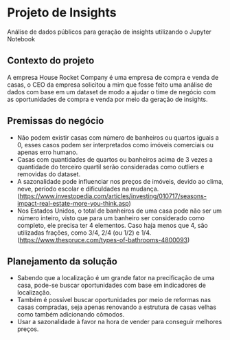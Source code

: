 # Projeto de Insights
Análise de dados públicos para geração de insights utilizando o Jupyter Notebook

## Contexto do projeto
A empresa House Rocket Company é uma empresa de compra e venda de casas, o CEO da empresa solicitou a mim que fosse feito uma análise de dados com base em um dataset de modo a ajudar o time de negócio com as oportunidades de compra e venda por meio da geração de insights.

## Premissas do negócio
- Não podem existir casas com número de banheiros ou quartos iguais a 0, esses casos podem ser interpretados como imóveis comerciais ou apenas erro humano.
- Casas com quantidades de quartos ou banheiros acima de 3 vezes a quantidade do terceiro quartil serão consideradas como outliers e removidas do dataset.
- A sazonalidade pode influenciar nos preços de imóveis, devido ao clima, neve, período escolar e dificuldades na mudança.(https://www.investopedia.com/articles/investing/010717/seasons-impact-real-estate-more-you-think.asp)
- Nos Estados Unidos, o total de banheiros de uma casa pode não ser um número inteiro, visto que para um banheiro ser considerado como completo, ele precisa ter 4 elementos. Caso haja menos que 4, são utilizadas frações, como 3/4, 2/4 (ou 1/2) e 1/4. (https://www.thespruce.com/types-of-bathrooms-4800093)

## Planejamento da solução
- Sabendo que a localização é um grande fator na precificação de uma casa, pode-se buscar oportunidades com base em indicadores de localização.
- Também é possível buscar oportunidades por meio de reformas nas casas compradas, seja apenas renovando a estrutura de casas velhas como também adicionando cômodos.
- Usar a sazonalidade à favor na hora de vender para conseguir melhores preços.
